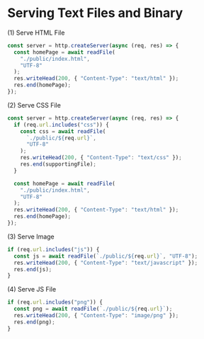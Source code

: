 # Serving Text Files and Binary

(1) Serve HTML File

```javascript
const server = http.createServer(async (req, res) => {
  const homePage = await readFile(
    "./public/index.html",
    "UTF-8"
  );
  res.writeHead(200, { "Content-Type": "text/html" });
  res.end(homePage);
});
```

(2) Serve CSS File

```javascript
const server = http.createServer(async (req, res) => {
  if (req.url.includes("css")) {
    const css = await readFile(
      `./public/${req.url}`,
      "UTF-8"
    );
    res.writeHead(200, { "Content-Type": "text/css" });
    res.end(supportingFile);
  }

  const homePage = await readFile(
    "./public/index.html",
    "UTF-8"
  );
  res.writeHead(200, { "Content-Type": "text/html" });
  res.end(homePage);
});
```

(3) Serve Image

```javascript
if (req.url.includes("js")) {
  const js = await readFile(`./public/${req.url}`, "UTF-8");
  res.writeHead(200, { "Content-Type": "text/javascript" });
  res.end(js);
}
```

(4) Serve JS File

```javascript
if (req.url.includes("png")) {
  const png = await readFile(`./public/${req.url}`);
  res.writeHead(200, { "Content-Type": "image/png" });
  res.end(png);
}
```
